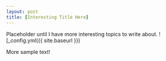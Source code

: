 ```yaml
---
layout: post
title: [Interesting Title Here]
---
```


Placeholder until I have more interesting topics to write about.
![_config.yml({{ site.baseurl }})

More sample text!
